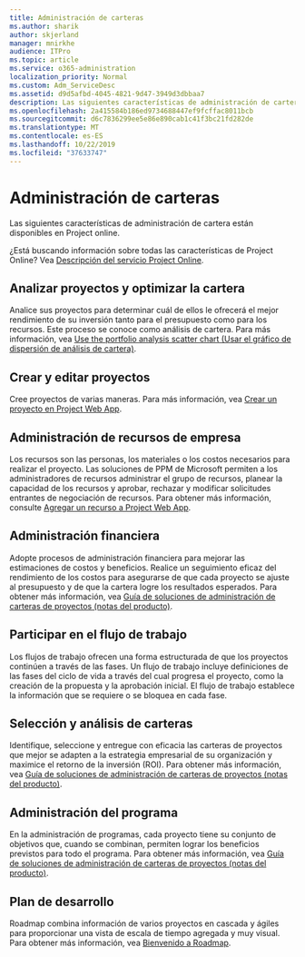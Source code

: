 ```yaml
---
title: Administración de carteras
ms.author: sharik
author: skjerland
manager: mnirkhe
audience: ITPro
ms.topic: article
ms.service: o365-administration
localization_priority: Normal
ms.custom: Adm_ServiceDesc
ms.assetid: d9d5afbd-4045-4821-9d47-3949d3dbbaa7
description: Las siguientes características de administración de cartera están disponibles en Project online.
ms.openlocfilehash: 2a415584b186ed9734688447ef9fcffac8011bcb
ms.sourcegitcommit: d6c7836299ee5e86e890cab1c41f3bc21fd282de
ms.translationtype: MT
ms.contentlocale: es-ES
ms.lasthandoff: 10/22/2019
ms.locfileid: "37633747"
---
```

# <a name="portfolio-management"></a>Administración de carteras

Las siguientes características de administración de cartera están disponibles en Project online.
  
¿Está buscando información sobre todas las características de Project Online? Vea [Descripción del servicio Project Online](project-online-service-description.md).
  
## <a name="analyze-projects-and-optimize-portfolio"></a>Analizar proyectos y optimizar la cartera

Analice sus proyectos para determinar cuál de ellos le ofrecerá el mejor rendimiento de su inversión tanto para el presupuesto como para los recursos. Este proceso se conoce como análisis de cartera. Para más información, vea [Use the portfolio analysis scatter chart (Usar el gráfico de dispersión de análisis de cartera)](http://go.microsoft.com/fwlink/?LinkID=823665&amp;clcid=0x409).
  
## <a name="create-and-edit-projects"></a>Crear y editar proyectos

Cree proyectos de varias maneras. Para más información, vea [Crear un proyecto en Project Web App](http://go.microsoft.com/fwlink/?LinkID=746895&amp;clcid=0x409).
  
## <a name="enterprise-resource-management"></a>Administración de recursos de empresa

Los recursos son las personas, los materiales o los costos necesarios para realizar el proyecto. Las soluciones de PPM de Microsoft permiten a los administradores de recursos administrar el grupo de recursos, planear la capacidad de los recursos y aprobar, rechazar y modificar solicitudes entrantes de negociación de recursos. Para obtener más información, consulte [Agregar un recurso a Project Web App](https://go.microsoft.com/fwlink/p/?LinkId=271320).
  
## <a name="financial-management"></a>Administración financiera

Adopte procesos de administración financiera para mejorar las estimaciones de costos y beneficios. Realice un seguimiento eficaz del rendimiento de los costos para asegurarse de que cada proyecto se ajuste al presupuesto y de que la cartera logre los resultados esperados. Para obtener más información, vea [Guía de soluciones de administración de carteras de proyectos (notas del producto)](https://go.microsoft.com/fwlink/p/?LinkId=402633).
  
## <a name="participate-in-workflow"></a>Participar en el flujo de trabajo

Los flujos de trabajo ofrecen una forma estructurada de que los proyectos continúen a través de las fases. Un flujo de trabajo incluye definiciones de las fases del ciclo de vida a través del cual progresa el proyecto, como la creación de la propuesta y la aprobación inicial. El flujo de trabajo establece la información que se requiere o se bloquea en cada fase.
  
## <a name="portfolio-analytics-and-selection"></a>Selección y análisis de carteras

Identifique, seleccione y entregue con eficacia las carteras de proyectos que mejor se adapten a la estrategia empresarial de su organización y maximice el retorno de la inversión (ROI). Para obtener más información, vea [Guía de soluciones de administración de carteras de proyectos (notas del producto)](https://go.microsoft.com/fwlink/p/?LinkId=402633).
  
## <a name="program-management"></a>Administración del programa

En la administración de programas, cada proyecto tiene su conjunto de objetivos que, cuando se combinan, permiten lograr los beneficios previstos para todo el programa. Para obtener más información, vea [Guía de soluciones de administración de carteras de proyectos (notas del producto)](https://go.microsoft.com/fwlink/p/?LinkId=402633).
  
## <a name="roadmap"></a>Plan de desarrollo

Roadmap combina información de varios proyectos en cascada y ágiles para proporcionar una vista de escala de tiempo agregada y muy visual. Para obtener más información, vea [Bienvenido a Roadmap](https://support.office.com/article/video-welcome-to-roadmap-57764149-51b8-468f-a50d-9ea6a4fd835a).


